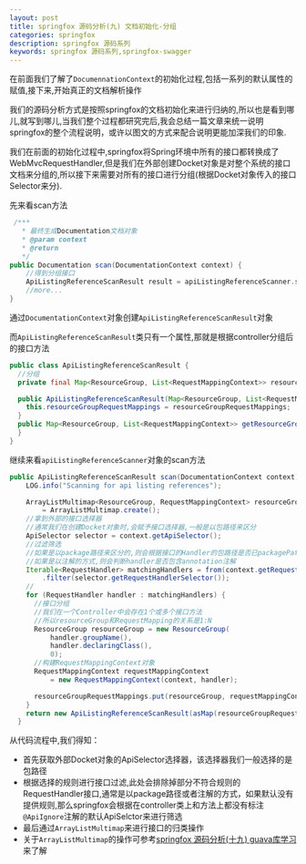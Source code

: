 ```yaml
---
layout: post
title: springfox 源码分析(九) 文档初始化-分组
categories: springfox
description: springfox 源码系列
keywords: springfox 源码系列,springfox-swagger
---
```


在前面我们了解了`DocumennationContext`的初始化过程,包括一系列的默认属性的赋值,接下来,开始真正的文档解析操作

我们的源码分析方式是按照springfox的文档初始化来进行归纳的,所以也是看到哪儿,就写到哪儿,当我们整个过程都研究完后,我会总结一篇文章来统一说明springfox的整个流程说明，或许以图文的方式来配合说明更能加深我们的印象.

我们在前面的初始化过程中,springfox将Spring环境中所有的接口都转换成了WebMvcRequestHandler,但是我们在外部创建Docket对象是对整个系统的接口文档来分组的,所以接下来需要对所有的接口进行分组(根据Docket对象传入的接口Selector来分).

先来看scan方法

```java
 /***
   * 最终生成Documentation文档对象
   * @param context
   * @return
   */
public Documentation scan(DocumentationContext context) {
    //得到分组接口
    ApiListingReferenceScanResult result = apiListingReferenceScanner.scan(context);
	//more...
}
```

通过`DocumentationContext`对象创建`ApiListingReferenceScanResult`对象

而`ApiListingReferenceScanResult`类只有一个属性,那就是根据controller分组后的接口方法

```java
public class ApiListingReferenceScanResult {
  //分组
  private final Map<ResourceGroup, List<RequestMappingContext>> resourceGroupRequestMappings;

  public ApiListingReferenceScanResult(Map<ResourceGroup, List<RequestMappingContext>> resourceGroupRequestMappings) {
    this.resourceGroupRequestMappings = resourceGroupRequestMappings;
  }
  public Map<ResourceGroup, List<RequestMappingContext>> getResourceGroupRequestMappings() {			        return resourceGroupRequestMappings;
  }
}
```

继续来看`apiListingReferenceScanner`对象的scan方法

```java
public ApiListingReferenceScanResult scan(DocumentationContext context) {
    LOG.info("Scanning for api listing references");

    ArrayListMultimap<ResourceGroup, RequestMappingContext> resourceGroupRequestMappings
        = ArrayListMultimap.create();
    //拿到外部的接口选择器
    //通常我们在创建Docket对象时,会赋予接口选择器,一般是以包路径来区分
    ApiSelector selector = context.getApiSelector();
    //过滤筛选
    //如果是以package路径来区分的,则会根据接口的Handler的包路径是否已packagePath开始来进行匹配
    //如果是以注解的方式,则会判断handler是否包含annotation注解
    Iterable<RequestHandler> matchingHandlers = from(context.getRequestHandlers())
        .filter(selector.getRequestHandlerSelector());
    //
    for (RequestHandler handler : matchingHandlers) {
      //接口分组
      //我们在一个Controller中会存在1个或多个接口方法
      //所以resourceGroup和RequestMapping的关系是1:N
      ResourceGroup resourceGroup = new ResourceGroup(
          handler.groupName(),
          handler.declaringClass(),
          0);
      //构建RequestMappingContext对象
      RequestMappingContext requestMappingContext
          = new RequestMappingContext(context, handler);

      resourceGroupRequestMappings.put(resourceGroup, requestMappingContext);
    }
    return new ApiListingReferenceScanResult(asMap(resourceGroupRequestMappings));
  }
```

从代码流程中,我们得知：

- 首先获取外部Docket对象的ApiSelector选择器，该选择器我们一般选择的是包路径
- 根据选择的规则进行接口过滤,此处会排除掉部分不符合规则的RequestHandler接口,通常是以package路径或者注解的方式，如果默认没有提供规则,那么springfox会根据在controller类上和方法上都没有标注`@ApiIgnore`注解的默认ApiSelctor来进行筛选
- 最后通过`ArrayListMultimap`来进行接口的归类操作
- 关于`ArrayListMultimap`的操作可参考[springfox 源码分析(十九) guava库学习](/2019/06/02/springfox-19/)来了解